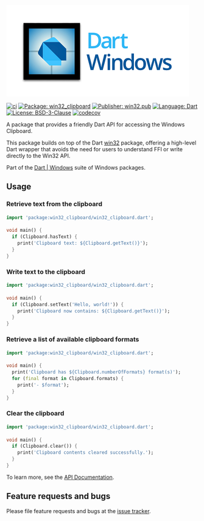[![Dart | Windows][dart_windows_card]][win32_pub_link]

[![ci][ci_badge]][ci_link]
[![Package: win32_clipboard][package_badge]][package_link]
[![Publisher: win32.pub][publisher_badge]][publisher_link]
[![Language: Dart][language_badge]][language_link]
[![License: BSD-3-Clause][license_badge]][license_link]
[![codecov][codecov_badge_link]][codecov_link]

A package that provides a friendly Dart API for accessing the Windows Clipboard.

This package builds on top of the Dart [win32][win32_pub_dev_link] package,
offering a high-level Dart wrapper that avoids the need for users to understand
FFI or write directly to the Win32 API.

Part of the [Dart | Windows][dart_windows_link] suite of Windows packages.

## Usage

### Retrieve text from the clipboard

```dart
import 'package:win32_clipboard/win32_clipboard.dart';

void main() {
  if (Clipboard.hasText) {
    print('Clipboard text: ${Clipboard.getText()}');
  }
}
```

### Write text to the clipboard

```dart
import 'package:win32_clipboard/win32_clipboard.dart';

void main() {
  if (Clipboard.setText('Hello, world!')) {
    print('Clipboard now contains: ${Clipboard.getText()}');
  }
}
```

### Retrieve a list of available clipboard formats

```dart
import 'package:win32_clipboard/win32_clipboard.dart';

void main() {
  print('Clipboard has ${Clipboard.numberOfFormats} format(s)');
  for (final format in Clipboard.formats) {
    print('- $format');
  }
}
```

### Clear the clipboard

```dart
import 'package:win32_clipboard/win32_clipboard.dart';

void main() {
  if (Clipboard.clear()) {
    print('Clipboard contents cleared successfully.');
  }
}
```

To learn more, see the [API Documentation][api_documentation_link].

## Feature requests and bugs

Please file feature requests and bugs at the
[issue tracker][issue_tracker_link].

[api_documentation_link]: https://pub.dev/documentation/win32_clipboard/latest/
[ci_badge]: https://github.com/dart-windows/win32_clipboard/actions/workflows/dart.yml/badge.svg
[ci_link]: https://github.com/dart-windows/win32_clipboard/actions/workflows/dart.yml
[codecov_badge_link]: https://codecov.io/gh/dart-windows/win32_clipboard/branch/main/graph/badge.svg?token=AM792MK0UT
[codecov_link]: https://codecov.io/gh/dart-windows/win32_clipboard
[dart_windows_card]: https://raw.githubusercontent.com/dart-windows/.github/main/assets/dart-windows-card-480x240.png
[dart_windows_link]: https://github.com/dart-windows
[issue_tracker_link]: https://github.com/dart-windows/win32_clipboard/issues
[language_badge]: https://img.shields.io/badge/language-Dart-blue.svg
[language_link]: https://dart.dev
[license_badge]: https://img.shields.io/github/license/dart-windows/win32_clipboard?color=blue
[license_link]: https://opensource.org/licenses/BSD-3-Clause
[package_badge]: https://img.shields.io/pub/v/win32_clipboard.svg
[package_link]: https://pub.dev/packages/win32_clipboard
[publisher_badge]: https://img.shields.io/pub/publisher/win32_clipboard.svg
[publisher_link]: https://pub.dev/publishers/win32.pub
[win32_pub_link]: https://win32.pub
[win32_pub_dev_link]: https://pub.dev/packages/win32
